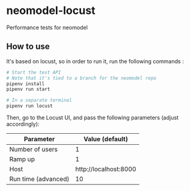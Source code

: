 # neomodel-locust
Performance tests for neomodel

## How to use
It's based on locust, so in order to run it, run the following commands :

```python
# Start the test API
# Note that it's tied to a branch for the neomodel repo
pipenv install
pipenv run start

# In a separate terminal
pipenv run locust
```

Then, go to the Locust UI, and pass the following parameters (adjust accordingly):

|Parameter|Value (default)|
|---|---|
|Number of users|1|
|Ramp up|1|
|Host|http://localhost:8000|
|Run time (advanced)|10|
